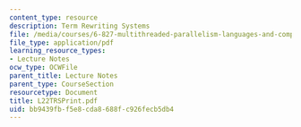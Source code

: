 ```yaml
---
content_type: resource
description: Term Rewriting Systems
file: /media/courses/6-827-multithreaded-parallelism-languages-and-compilers-fall-2002/bb9439fbf5e8cda8688fc926fecb5db4_L22TRSPrint.pdf
file_type: application/pdf
learning_resource_types:
- Lecture Notes
ocw_type: OCWFile
parent_title: Lecture Notes
parent_type: CourseSection
resourcetype: Document
title: L22TRSPrint.pdf
uid: bb9439fb-f5e8-cda8-688f-c926fecb5db4
---
```

